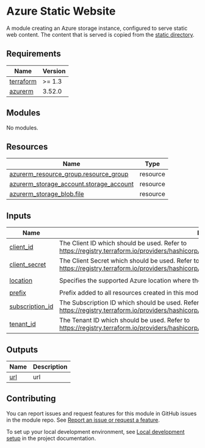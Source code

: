# Azure Static Website

A module creating an Azure storage instance, configured to serve static web content. The content that is served is copied from the [static directory](../static/).

<!-- BEGINNING OF PRE-COMMIT-TERRAFORM DOCS HOOK -->
## Requirements

| Name | Version |
|------|---------|
| <a name="requirement_terraform"></a> [terraform](#requirement\_terraform) | >= 1.3 |
| <a name="requirement_azurerm"></a> [azurerm](#requirement\_azurerm) | 3.52.0 |

## Modules

No modules.

## Resources

| Name | Type |
|------|------|
| [azurerm_resource_group.resource_group](https://registry.terraform.io/providers/hashicorp/azurerm/3.52.0/docs/resources/resource_group) | resource |
| [azurerm_storage_account.storage_account](https://registry.terraform.io/providers/hashicorp/azurerm/3.52.0/docs/resources/storage_account) | resource |
| [azurerm_storage_blob.file](https://registry.terraform.io/providers/hashicorp/azurerm/3.52.0/docs/resources/storage_blob) | resource |

## Inputs

| Name | Description | Type | Default | Required |
|------|-------------|------|---------|:--------:|
| <a name="input_client_id"></a> [client\_id](#input\_client\_id) | The Client ID which should be used. Refer to https://registry.terraform.io/providers/hashicorp/azurerm/latest/docs/guides/service_principal_client_secret | `string` | n/a | yes |
| <a name="input_client_secret"></a> [client\_secret](#input\_client\_secret) | The Client Secret which should be used. Refer to https://registry.terraform.io/providers/hashicorp/azurerm/latest/docs/guides/service_principal_client_secret | `string` | n/a | yes |
| <a name="input_location"></a> [location](#input\_location) | Specifies the supported Azure location where the resources are provisioned. | `string` | `"West Europe"` | no |
| <a name="input_prefix"></a> [prefix](#input\_prefix) | Prefix added to all resources created in this module | `string` | `"demoweb"` | no |
| <a name="input_subscription_id"></a> [subscription\_id](#input\_subscription\_id) | The Subscription ID which should be used. Refer to https://registry.terraform.io/providers/hashicorp/azurerm/latest/docs/guides/service_principal_client_secret | `string` | n/a | yes |
| <a name="input_tenant_id"></a> [tenant\_id](#input\_tenant\_id) | The Tenant ID which should be used. Refer to https://registry.terraform.io/providers/hashicorp/azurerm/latest/docs/guides/service_principal_client_secret | `string` | n/a | yes |

## Outputs

| Name | Description |
|------|-------------|
| <a name="output_url"></a> [url](#output\_url) | url |
<!-- END OF PRE-COMMIT-TERRAFORM DOCS HOOK -->
<!-- BEGIN CONTRIBUTING HOOK -->

<!-- Leave this section as is so that your module has a link to local development environment set up steps for contributors to follow -->
## Contributing

You can report issues and request features for this module in GitHub issues in the module repo. See [Report an issue or request a feature](https://github.com/terraform-ibm-modules/.github/blob/main/.github/SUPPORT.md).

To set up your local development environment, see [Local development setup](https://terraform-ibm-modules.github.io/documentation/#/local-dev-setup) in the project documentation.
<!-- Source for this readme file: https://github.com/terraform-ibm-modules/common-dev-assets/tree/main/module-assets/ci/module-template-automation -->
<!-- END CONTRIBUTING HOOK -->
